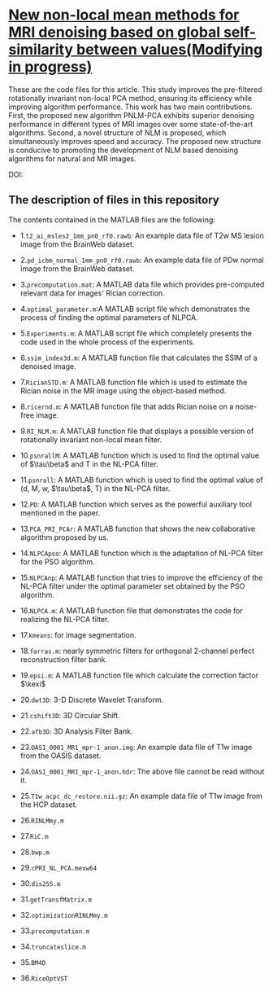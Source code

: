 # [New non-local mean methods for MRI denoising based on global self-similarity between values(Modifying in progress)](https://arxiv.org/abs/2308.14145)
These are the code files for this article. This study improves the pre-filtered rotationally invariant non-local PCA method, ensuring its efficiency while improving algorithm performance. This work has two main contributions. First, the proposed new algorithm PNLM-PCA exhibits superior denoising performance in different types of MRI images over some state-of-the-art algorithms. Second, a novel structure of NLM is proposed, which simultaneously improves speed and accuracy. The proposed new structure is conducive to promoting the development of NLM based denoising algorithms for natural and MR images.

DOI:&#x20;

## The description of files in this repository

The contents contained in the MATLAB files are the following:&#x20;

- 1.`t2_ai_msles2_1mm_pn0_rf0.rawb`: An example data file of T2w MS lesion image from the BrainWeb dataset.

- 2.`pd_icbm_normal_1mm_pn0_rf0.rawb`: An example data file of PDw normal image from the BrainWeb dataset.

- 3.`precomputation.mat`: A MATLAB data file which provides pre-computed relevant data for images' Rician correction.

- 4.`optimal_parameter.m`:A MATLAB script file which demonstrates the process of finding the optimal parameters of NLPCA.

- 5.`Experiments.m`: A MATLAB script file which completely presents the code used in the whole process of the experiments.

- 6.`ssim_index3d.m`: A MATLAB function file that calculates the SSIM of a denoised image.

- 7.`RicianSTD.m`: A MATLAB function file which is used to estimate the Rician noise in the MR image using the object-based method.

- 8.`ricernd.m`: A MATLAB function file that adds Rician noise on a noise-free image.

- 9.`RI_NLM.m`: A MATLAB function file that displays a possible version of rotationally invariant non-local mean filter.

- 10.`psnrallM`: A MATLAB function which is used to find the optimal value of \$\tau\beta\$ and T in the NL-PCA filter.

- 11.`psnrall`: A MATLAB function which is used to find the optimal value of (d, M, w, \$\tau\beta\$, T) in the NL-PCA filter.

- 12.`PD`: A MATLAB function which serves as the powerful auxiliary tool mentioned in the paper.

- 13.`PCA_PRI_PCAr`: A MATLAB function that shows the new collaborative algorithm proposed by us.

- 14.`NLPCApso`: A MATLAB function which is the adaptation of NL-PCA filter for the PSO algorithm.

- 15.`NLPCAnp`: A MATLAB function that tries to improve the efficiency of the NL-PCA filter under the optimal parameter set obtained by the PSO algorithm.

- 16.`NLPCA.m`: A MATLAB function file that demonstrates the code for realizing the NL-PCA filter.

- 17.`kmeans`: for image segmentation.

- 18.`farras.m`: nearly symmetric filters for orthogonal 2-channel perfect reconstruction filter bank.

- 19.`epsi.m`: A MATLAB function file which calculate the correction factor \$\kexi\$

- 20.`dwt3D`: 3-D Discrete Wavelet Transform.

- 21.`cshift3D`: 3D Circular Shift.

- 22.`afb3D`: 3D Analysis Filter Bank.

- 23.`OAS1_0001_MR1_mpr-1_anon.img`: An example data file of T1w image from the OASIS dataset.

- 24.`OAS1_0001_MRI_mpr-1_anon.hdr`: The above file cannot be read without it.

- 25.`T1w_acpc_dc_restore.nii.gz`: An example data file of T1w image from the HCP dataset.

- 26.`RINLMmy.m`

- 27.`RiC.m`

- 28.`bwp.m`

- 29.`cPRI_NL_PCA.mexw64`

- 30.`dis255.m`

- 31.`getTransfMatrix.m`

- 32.`optimizationRINLMmy.m`

- 33.`precomputation.m`

- 34.`truncateslice.m`

- 35.`BM4D`

- 36.`RiceOptVST`





